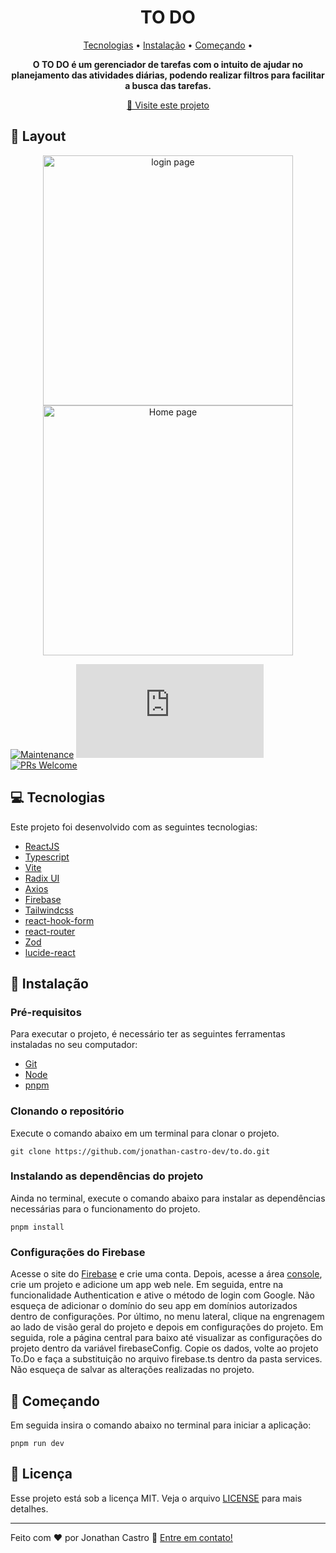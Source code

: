 <h1 align="center">TO DO</h1>

<p align="center">
  <a href="#tech">Tecnologias</a> • 
  <a href="#installation">Instalação</a> • 
  <a href="#starting">Começando</a> •
</p>

<p align="center">
  <strong>O TO DO é um gerenciador de tarefas com o intuito de ajudar no planejamento das atividades diárias, podendo realizar filtros para facilitar a busca das tarefas.</strong>
</p>

<p align="center">
  <a href="https://to-do-iota-five.vercel.app/">🚀 Visite este projeto</a>
</p>

<h2>🎨 Layout</h2>

<p align="center">
    <img src="https://github.com/jonathan-castro-dev/to.do/blob/main/public/login-to.do.png" alt="login page" width="400px">
    <img src="https://github.com/jonathan-castro-dev/to.do/blob/main/public/homepage-to.do.png" alt="Home page" width="400px">
</p>

[![Maintenance](https://img.shields.io/badge/Maintained%3F-yes-green.svg)](https://GitHub.com/Naereen/StrapDown.js/graphs/commit-activity)
[![GitHub license](https://badgen.net/github/license/Naereen/Strapdown.js)](https://github.com/Naereen/StrapDown.js/blob/master/LICENSE)
[![PRs Welcome](https://img.shields.io/badge/PRs-welcome-brightgreen.svg?style=flat-square)](http://makeapullrequest.com)

<h2>💻 Tecnologias</h2>

Este projeto foi desenvolvido com as seguintes tecnologias:

- [ReactJS](https://reactjs.org/)
- [Typescript](https://www.typescriptlang.org/)
- [Vite](https://vite.dev/)
- [Radix UI](https://www.radix-ui.com/)
- [Axios](https://axios-http.com/ptbr/)
- [Firebase](https://firebase.google.com/)
- [Tailwindcss](https://tailwindcss.com/)
- [react-hook-form](https://react-hook-form.com/)
- [react-router](https://reactrouter.com/)
- [Zod](https://zod.dev/)
- [lucide-react](https://lucide.dev/)

<h2>👷 Instalação</h2>

<h3>Pré-requisitos</h3>

Para executar o projeto, é necessário ter as seguintes ferramentas instaladas no seu computador:

- [Git](https://git-scm.com/)
- [Node](https://nodejs.org/en/)
- [pnpm](https://pnpm.io/pt/installation#usando-npm)

<h3>Clonando o repositório</h3>

Execute o comando abaixo em um terminal para clonar o projeto.

```git clone https://github.com/jonathan-castro-dev/to.do.git```

<h3>Instalando as dependências do projeto</h3>

Ainda no terminal, execute o comando abaixo para instalar as dependências necessárias para o funcionamento do projeto.

```pnpm install```

<h3>Configurações do Firebase</h3>

Acesse o site do [Firebase](https://firebase.google.com/?hl=pt-br) e crie uma conta. Depois, acesse a área [console](https://console.firebase.google.com/?hl=pt-br), crie um projeto e adicione um app web nele. Em seguida, entre na funcionalidade Authentication e ative o método de login com Google. Não esqueça de adicionar o domínio do seu app em domínios autorizados dentro de configurações. Por último, no menu lateral, clique na engrenagem ao lado de visão geral do projeto e depois em configurações do projeto. Em seguida, role a página central para baixo até visualizar as configurações do projeto dentro da variável firebaseConfig. Copie os dados, volte ao projeto To.Do e faça a substituição no arquivo firebase.ts dentro da pasta services. Não esqueça de salvar as alterações realizadas no projeto.

<h2>🏃 Começando</h2>

Em seguida insira o comando abaixo no terminal para iniciar a aplicação:

```pnpm run dev```

<h2>📝 Licença</h2>

Esse projeto está sob a licença MIT. Veja o arquivo [LICENSE](https://github.com/jonathan-castro-dev/to.do/blob/main/LICENSE) para mais detalhes.

---

Feito com ♥ por Jonathan Castro :wave: [Entre em contato!](https://www.linkedin.com/in/jonathan-castro-dev/)

